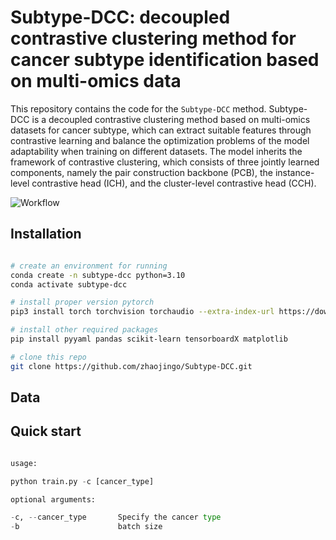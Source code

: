 # Subtype-DCC: decoupled contrastive clustering method for cancer subtype identification based on multi-omics data


This repository contains the code for the `Subtype-DCC` method.
Subtype-DCC is a decoupled contrastive clustering method based on multi-omics datasets for cancer subtype, which can extract suitable features through contrastive learning and balance the optimization problems of the model adaptability when training on different datasets. The model inherits the framework of contrastive clustering, which consists of three jointly learned components, namely the pair construction backbone (PCB), the instance-level contrastive head (ICH), and the cluster-level contrastive head (CCH). 

![Workflow](https://raw.githubusercontent.com/zhaojingo/Subtype-DCC/main/figure/Figure1.png)

## Installation

```bash

# create an environment for running
conda create -n subtype-dcc python=3.10
conda activate subtype-dcc

# install proper version pytorch
pip3 install torch torchvision torchaudio --extra-index-url https://download.pytorch.org/whl/cu116

# install other required packages
pip install pyyaml pandas scikit-learn tensorboardX matplotlib

# clone this repo
git clone https://github.com/zhaojingo/Subtype-DCC.git

```
## Data


## Quick start

```python

usage: 

python train.py -c [cancer_type] 

optional arguments:

-c, --cancer_type       Specify the cancer type
-b                      batch size

```



